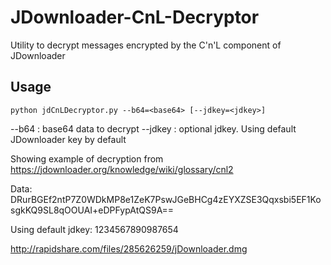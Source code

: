 # JDownloader-CnL-Decryptor

Utility to decrypt messages encrypted by the C'n'L component of JDownloader

## Usage

```
python jdCnLDecryptor.py --b64=<base64> [--jdkey=<jdkey>]
```
--b64 : base64 data to decrypt
--jdkey : optional jdkey. Using default JDownloader key by default

Showing example of decryption from https://jdownloader.org/knowledge/wiki/glossary/cnl2

Data: DRurBGEf2ntP7Z0WDkMP8e1ZeK7PswJGeBHCg4zEYXZSE3Qqxsbi5EF1KosgkKQ9SL8qOOUAI+eDPFypAtQS9A==

Using default jdkey: 1234567890987654

http://rapidshare.com/files/285626259/jDownloader.dmg
